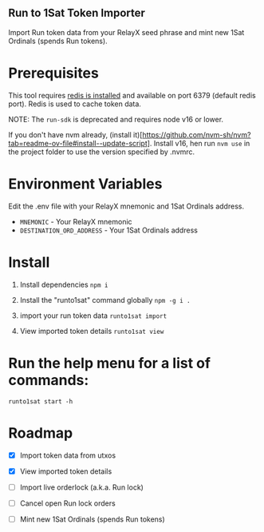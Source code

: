 ## Run to 1Sat Token Importer

Import Run token data from your RelayX seed phrase and mint new 1Sat Ordinals (spends Run tokens).

# Prerequisites

This tool requires [redis is installed](https://redis.io/docs/latest/operate/oss_and_stack/install/install-redis/) and available on port 6379 (default redis port). Redis is used to cache token data.

NOTE: The `run-sdk` is deprecated and requires node v16 or lower.

If you don't have nvm already, (install it)[https://github.com/nvm-sh/nvm?tab=readme-ov-file#install--update-script]. Install v16, hen run `nvm use` in the project folder to use the version specified by .nvmrc.

# Environment Variables

Edit the .env file with your RelayX mnemonic and 1Sat Ordinals address.

- `MNEMONIC` - Your RelayX mnemonic
- `DESTINATION_ORD_ADDRESS` - Your 1Sat Ordinals address

# Install

1. Install dependencies
`npm i`

2. Install the "runto1sat" command globally
`npm -g i .`

3. import your run token data
`runto1sat import`

4. View imported token details
`runto1sat view`

# Run the help menu for a list of commands:

`runto1sat start -h`

# Roadmap

- [x] Import token data from utxos
- [x] View imported token details
- [ ] Import live orderlock (a.k.a. Run lock)
- [ ] Cancel open Run lock orders
- [ ] Mint new 1Sat Ordinals (spends Run tokens)

